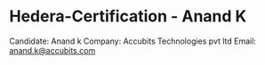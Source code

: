 # Hedera-Certification - Anand K
Candidate: Anand k
Company: Accubits Technologies pvt ltd
Email: anand.k@accubits.com
